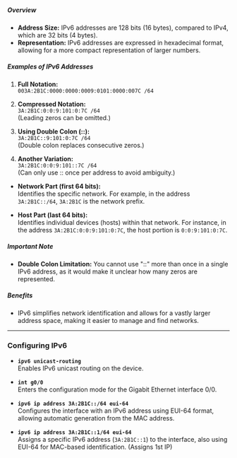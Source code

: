 ##### **Overview**

- **Address Size:** IPv6 addresses are 128 bits (16 bytes), compared to IPv4, which are 32 bits (4 bytes).
- **Representation:** IPv6 addresses are expressed in hexadecimal format, allowing for a more compact representation of larger numbers.

##### **Examples of IPv6 Addresses**

1. **Full Notation:**  
    `003A:2B1C:0000:0000:0009:0101:0000:007C /64`
    
2. **Compressed Notation:**  
    `3A:2B1C:0:0:9:101:0:7C /64`  
    (Leading zeros can be omitted.)
    
3. **Using Double Colon (::):**  
    `3A:2B1C::9:101:0:7C /64`  
    (Double colon replaces consecutive zeros.)
    
4. **Another Variation:**  
    `3A:2B1C:0:0:9:101::7C /64`  
    (Can only use :: once per address to avoid ambiguity.)

- **Network Part (first 64 bits):**  
    Identifies the specific network. For example, in the address `3A:2B1C::/64`, `3A:2B1C` is the network prefix.
    
- **Host Part (last 64 bits):**  
    Identifies individual devices (hosts) within that network. For instance, in the address `3A:2B1C:0:0:9:101:0:7C`, the host portion is `0:0:9:101:0:7C`.

##### **Important Note**

- **Double Colon Limitation:** You cannot use "::" more than once in a single IPv6 address, as it would make it unclear how many zeros are represented.

##### **Benefits**

- IPv6 simplifies network identification and allows for a vastly larger address space, making it easier to manage and find networks.

---
### **Configuring IPv6**

- **`ipv6 unicast-routing`**  
    Enables IPv6 unicast routing on the device.
    
- **`int g0/0`**  
    Enters the configuration mode for the Gigabit Ethernet interface 0/0.
    
- **`ipv6 ip address 3A:2B1C::/64 eui-64`**  
    Configures the interface with an IPv6 address using EUI-64 format, allowing automatic generation from the MAC address.
    
- **`ipv6 ip address 3A:2B1C::1/64 eui-64`**  
    Assigns a specific IPv6 address (`3A:2B1C::1`) to the interface, also using EUI-64 for MAC-based identification. (Assigns 1st IP)